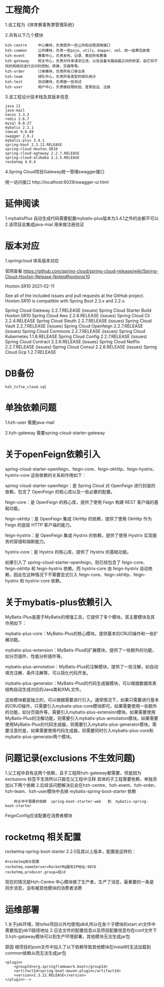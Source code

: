 # 工程简介
1.该工程为《体育赛事售票管理系统》

2.共有以下几个模块

    hzh-centre     中心模块，负责提供一些公共和远程调用接口
    hzh-common     公共模块，负责一些pojo、utils、mapper、xml、统一结果包装类
    hzh-event      赛事中心，负责发布、记录、策划所有赛事
    hzh-gateway    网关中心，负责对外来请求过滤，以及设备与路由器之间的桥梁，由它将不同的网络间进行访问的控制，转换，交接等等。
    hzh-order      订单模块，负责所有订单业务
    hzh-team       球队中心，负责所有类型的球队统计
    hzh-test       测试模块，负责做一些测试
    hzh-user       用户中心，负责做权限校验、登录验证、注册

3.该工程设计技术栈及其版本信息
    
    java 11
    java-mail 
    nacos 1.3.2
    redis 2.6.7
    mysql 8.0.27
    mybatis 2.1.1
    tomcat 9.0.69
    swagger 2.9.2
    mybatis-plus 3.4.1
    spring-boot 2.3.12.RELEASE
    spring-cloud Hoxton.SR10
    spring-cloud-agteway 2.2.7.RELEASE
    spring-cloud-alibaba 2.2.5.RELEASE
    rocketmq 4.9.4
    
4.Spring Cloud项目Gateway统一管理swagger接口

统一访问接口
    http://localhost:6029/swagger-ui.html

# 延伸阅读

1.mybatisPlus 自动生成代码需要配置mybatis-plus版本为3.4.1之外的全都不可以
2.该项目会集成java-mial 用来做注册验证

# 版本对应
1.springcloud 体系版本对应

官网查看
https://github.com/spring-cloud/spring-cloud-release/wiki/Spring-Cloud-Hoxton-Release-Notes#hoxtonsr10

Hoxton.SR10
2021-02-11

See all of the included issues and pull requests at the GitHub project. Hoxton.SR10 is compatible with Spring Boot 2.3.x and 2.2.x.

Spring Cloud Gateway 2.2.7.RELEASE (issues)
Spring Cloud Starter Build Hoxton.SR10
Spring Cloud Aws 2.2.6.RELEASE (issues)
Spring Cloud Cli 2.2.4.RELEASE
Spring Cloud Sleuth 2.2.7.RELEASE (issues)
Spring Cloud Vault 2.2.7.RELEASE (issues)
Spring Cloud Openfeign 2.2.7.RELEASE (issues)
Spring Cloud Commons 2.2.7.RELEASE (issues)
Spring Cloud Kubernetes 1.1.8.RELEASE
Spring Cloud Config 2.2.7.RELEASE (issues)
Spring Cloud Contract 2.2.6.RELEASE (issues)
Spring Cloud Netflix 2.2.7.RELEASE (issues)
Spring Cloud Consul 2.2.6.RELEASE (issues)
Spring Cloud Gcp 1.2.7.RELEASE

# DB备份

    hzh_tsfse_cloud.sql

# 单独依赖问题
1.hzh-user 需要java-mail

2.hzh-gateway 需要spring-cloud-starter-gateway

# 关于openFeign依赖引入

spring-cloud-starter-openfeign、feign-core、feign-okhttp、feign-hystrix、hystrix-core 这些依赖的关系和作用如下：

spring-cloud-starter-openfeign：是 Spring Cloud 对 OpenFeign 进行封装的依赖，包含了 OpenFeign 的核心库以及一些必要的配置。

feign-core：是 OpenFeign 的核心库，提供了使用 Feign 构建 REST 客户端的基础功能。

feign-okhttp：是 OpenFeign 集成 OkHttp 的依赖，提供了使用 OkHttp 作为 Feign 的底层 HTTP 客户端的能力。

feign-hystrix：是 OpenFeign 集成 Hystrix 的依赖，提供了使用 Hystrix 实现服务的容错和熔断能力。

hystrix-core：是 Hystrix 的核心库，提供了 Hystrix 的基础功能。

如果引入了 spring-cloud-starter-openfeign，则已经包含了 feign-core、feign-okhttp 和 feign-hystrix 依赖。而 hystrix-core 由 feign-hystrix 自动依赖，因此在这种情况下不需要显式引入 feign-core、feign-okhttp、feign-hystrix 和 hystrix-core 依赖。


# 关于mybatis-plus依赖引入

MyBatis-Plus是基于MyBatis的增强工具，它提供了多个模块，其主要模块及其作用如下：

mybatis-plus-core：MyBatis-Plus的核心模块，提供基本的CRUD操作和一些扩展功能。

mybatis-plus-extension：MyBatis-Plus的扩展模块，提供了一些额外的功能，如分页插件、性能分析插件等。

mybatis-plus-annotation：MyBatis-Plus的注解模块，提供了一些注解，如自动填充注解、条件注解等，可以简化代码开发。

mybatis-plus-generator：MyBatis-Plus的代码生成器模块，可以根据数据库表结构自动生成对应的Java类和XML文件。

这些模块都是独立的，可以根据需要进行引入。通常情况下，如果只需要进行基本的CRUD操作，只需要引入mybatis-plus-core模块即可。如果需要使用一些额外的功能，如分页插件等，需要引入mybatis-plus-extension模块。如果需要使用MyBatis-Plus的注解功能，则需要引入mybatis-plus-annotation模块。如果需要使用MyBatis-Plus的代码生成器，则需要引入mybatis-plus-generator模块。需要注意的是，如果需要使用代码生成器，则需要同时引入mybatis-plus-core和mybatis-plus-generator两个模块。
# 问题记录(exclusions 不生效问题)
1.父工程中具有这两个依赖，且子工程除hzh-gateway都需要，但是因为 exclusions 标签不生效所以只能在父工程中注释
    具体的子工程需要依赖，单独添加以下两个依赖
2.后续该问题解决后会在hzh-centre、hzh-event、hzh-order、hzh-team、hzh-user模块中去掉  mybatis-spring-boot-starter 依赖

        网关中不需要的依赖  spring-boot-starter-web   和  mybatis-spring-boot-starter

FeignConfig应该配置在消费者模块



# rocketmq 相关配置
rocketmq-spring-boot-starter 2.2.0及其以上版本，配置是这样的：

    #rocketmq相关配置
    rocketmq.nameServer=RocketMq服务IP地址:9876
    rocketmq.producer.group=组id


现在的情况是Hzh-Centre 中心模块做了生产者，生产了消息，最重要的一条是 同步消息，没有被其他模块的消费者消费


# 运维部署
1.关于jdk环境，除tsfse项目以外均使用jdk8,所以在各个子模块的start.sh文件中需要指定jdk11路径地址
2.日志文件的配置信息以及项目配置信息均在conf文件下
3.hzh-gataway模块可以到生产环境部署，其他模块无法生成jar包

原因
根项目的pom文件中加入了以下依赖导致其他模块在install时无法加载到common依赖从而无法生成jar包

    <plugin>
        <groupId>org.springframework.boot</groupId>
        <artifactId>spring-boot-maven-plugin</artifactId>
        <version>2.3.12.RELEASE</version>
    </plugin>-->





